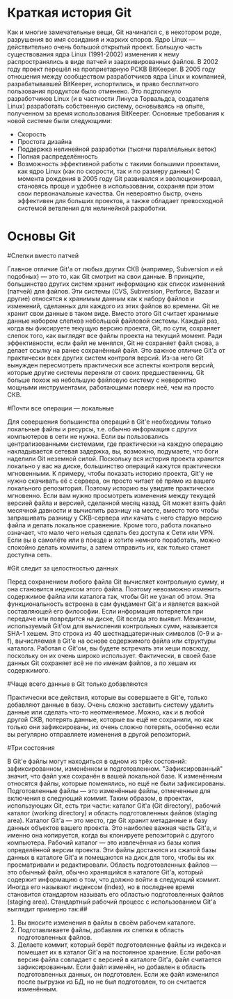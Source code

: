Краткая история Git
==========
Как и многие замечательные вещи, Git начинался с, в некотором роде, 
разрушения во имя созидания и жарких споров. Ядро Linux — действительно 
очень большой открытый проект. Большую часть существования ядра Linux 
(1991-2002) изменения к нему распространялись в виде патчей и 
заархивированных файлов. В 2002 году проект перешёл на проприетарную 
РСКВ BitKeeper.
В 2005 году отношения между сообществом разработчиков ядра Linux и 
компанией, разрабатывавшей BitKeeper, испортились, и право бесплатного 
пользования продуктом было отменено. Это подтолкнуло разработчиков Linux 
(и в частности Линуса Торвальдса, создателя Linux) разработать 
собственную систему, основываясь на опыте, полученном за время 
использования BitKeeper. Основные требования к новой системе были 
следующими:
*	Скорость
*	Простота дизайна
*	Поддержка нелинейной разработки (тысячи параллельных веток)
*	Полная распределённость
*	Возможность эффективной работы с такими большими проектами, как 
ядро Linux (как по скорости, так и по размеру данных)
С момента рождения в 2005 году Git развивался и эволюционировал, 
становясь проще и удобнее в использовании, сохраняя при этом свои 
первоначальные качества. Он невероятно быстр, очень эффективен для 
больших проектов, а также обладает превосходной системой ветвления для 
нелинейной разработки.


Основы Git
==========
#Слепки вместо патчей

Главное отличие Git'а от любых других СКВ (например, Subversion и ей 
подобных) — это то, как Git смотрит на свои данные. В принципе, 
большинство других систем хранит информацию как список изменений 
(патчей) для файлов. Эти системы (CVS, Subversion, Perforce, Bazaar и 
другие) относятся к хранимым данным как к набору файлов и изменений, 
сделанных для каждого из этих файлов во времени.
Git не хранит свои данные в таком виде. Вместо этого Git считает 
хранимые данные набором слепков небольшой файловой системы. Каждый раз, 
когда вы фиксируете текущую версию проекта, Git, по сути, сохраняет 
слепок того, как выглядят все файлы проекта на текущий момент. Ради 
эффективности, если файл не менялся, Git не сохраняет файл снова, а 
делает ссылку на ранее сохранённый файл.
Это важное отличие Git'а от практически всех других систем контроля 
версий. Из-за него Git вынужден пересмотреть практически все аспекты 
контроля версий, которые другие системы переняли от своих 
предшественниц. Git больше похож на небольшую файловую систему с 
невероятно мощными инструментами, работающими поверх неё, чем на просто 
СКВ.

#Почти все операции — локальные

Для совершения большинства операций в Git'е необходимы только локальные 
файлы и ресурсы, т.е. обычно информация с других компьютеров в сети не 
нужна. Если вы пользовались централизованными системами, где практически 
на каждую операцию накладывается сетевая задержка, вы, возможно, 
подумаете, что боги наделили Git неземной силой. Поскольку вся история 
проекта хранится локально у вас на диске, большинство операций кажутся 
практически мгновенными.
К примеру, чтобы показать историю проекта, Git'у не нужно скачивать её с 
сервера, он просто читает её прямо из вашего локального репозитория. 
Поэтому историю вы увидите практически мгновенно. Если вам нужно 
просмотреть изменения между текущей версией файла и версией, сделанной 
месяц назад, Git может взять файл месячной давности и вычислить разницу 
на месте, вместо того чтобы запрашивать разницу у СКВ-сервера или качать 
с него старую версию файла и делать локальное сравнение.
Кроме того, работа локально означает, что мало чего нельзя сделать без 
доступа к Сети или VPN. Если вы в самолёте или в поезде и хотите немного 
поработать, можно спокойно делать коммиты, а затем отправить их, как 
только станет доступна сеть.

#Git следит за целостностью данных

Перед сохранением любого файла Git вычисляет контрольную сумму, и она 
становится индексом этого файла. Поэтому невозможно изменить содержимое 
файла или каталога так, чтобы Git не узнал об этом. Эта функциональность 
встроена в сам фундамент Git'а и является важной составляющей его 
философии. Если информация потеряется при передаче или повредится на 
диске, Git всегда это выявит.
Механизм, используемый Git'ом для вычисления контрольных сумм, 
называется SHA-1 хешем. Это строка из 40 шестнадцатеричных символов (0-9 
и a-f), вычисляемая в Git'е на основе содержимого файла или структуры 
каталога. 
Работая с Git'ом, вы будете встречать эти хеши повсюду, поскольку он их 
очень широко использует. Фактически, в своей базе данных Git сохраняет 
всё не по именам файлов, а по хешам их содержимого.

#Чаще всего данные в Git только добавляются

Практически все действия, которые вы совершаете в Git'е, только 
добавляют данные в базу. Очень сложно заставить систему удалить данные 
или сделать что-то неотменяемое. Можно, как и в любой другой СКВ, 
потерять данные, которые вы ещё не сохранили, но как только они 
зафиксированы, их очень сложно потерять, особенно если вы регулярно 
отправляете изменения в другой репозиторий.

#Три состояния

В Git'е файлы могут находиться в одном из трёх состояний: 
зафиксированном, изменённом и подготовленном. "Зафиксированный" значит, 
что файл уже сохранён в вашей локальной базе. К изменённым относятся 
файлы, которые поменялись, но ещё не были зафиксированы. Подготовленные 
файлы — это изменённые файлы, отмеченные для включения в следующий 
коммит.
Таким образом, в проектах, использующих Git, есть три части: каталог 
Git'а (Git directory), рабочий каталог (working directory) и область 
подготовленных файлов (staging area).
Каталог Git'а — это место, где Git хранит метаданные и базу данных 
объектов вашего проекта. Это наиболее важная часть Git'а, и именно она 
копируется, когда вы клонируете репозиторий с другого компьютера.
Рабочий каталог — это извлечённая из базы копия определённой версии 
проекта. Эти файлы достаются из сжатой базы данных в каталоге Git'а и 
помещаются на диск для того, чтобы вы их просматривали и редактировали.
Область подготовленных файлов — это обычный файл, обычно хранящийся в 
каталоге Git'а, который содержит информацию о том, что должно войти в 
следующий коммит. Иногда его называют индексом (index), но в последнее 
время становится стандартом называть его областью подготовленных файлов 
(staging area).
Стандартный рабочий процесс с использованием Git'а выглядит примерно 
так:##
1.	Вы вносите изменения в файлы в своём рабочем каталоге.
2.	Подготавливаете файлы, добавляя их слепки в область 
подготовленных файлов.
3.	Делаете коммит, который берёт подготовленные файлы из индекса и 
помещает их в каталог Git'а на постоянное хранение.
Если рабочая версия файла совпадает с версией в каталоге Git'а, файл 
считается зафиксированным. Если файл изменён, но добавлен в область 
подготовленных данных, он подготовлен. Если же файл изменился после 
выгрузки из БД, но не был подготовлен, то он считается изменённым. 


